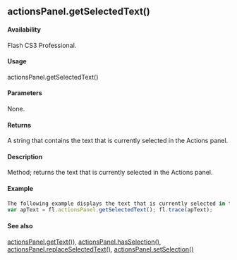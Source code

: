 ## actionsPanel.getSelectedText()

#### Availability

Flash CS3 Professional.

#### Usage

actionsPanel.getSelectedText()

#### Parameters

None.

#### Returns

A string that contains the text that is currently selected in the Actions panel.

#### Description

Method; returns the text that is currently selected in the Actions panel.

#### Example

```javascript
The following example displays the text that is currently selected in the Actions panel.
var apText = fl.actionsPanel.getSelectedText(); fl.trace(apText);

```
#### See also

[actionsPanel.getText()](#!wielmic/developers-animatesdk-docs/test/actionsPanel_object/actionsPane3.md)), [actionsPanel.hasSelection()](#!wielmic/developers-animatesdk-docs/test/actionsPanel_object/actionsPane4.md), [actionsPanel.replaceSelectedText()](#!wielmic/developers-animatesdk-docs/test/actionsPanel_object/actionsPane5.md), [actionsPanel.setSelection()](#!wielmic/developers-animatesdk-docs/test/actionsPanel_object/actionsPane7.md)

<span id="actionsPanel.getText()" class="anchor"></span>
